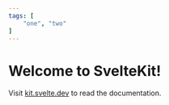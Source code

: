 ```yaml
---
tags: [
	"one", "two"
]
---
```


# Welcome to SvelteKit!

Visit [kit.svelte.dev](https://kit.svelte.dev) to read the documentation.
